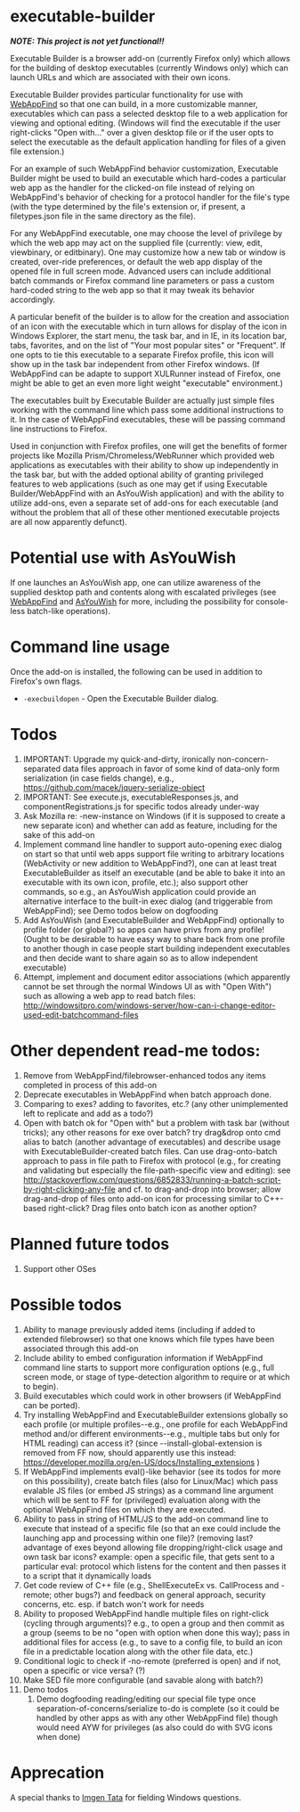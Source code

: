 # executable-builder

***NOTE: This project is not yet functional!!***

Executable Builder is a browser add-on (currently Firefox only) which allows for the building of desktop executables (currently Windows only) which can launch URLs and which are associated with their own icons.

Executable Builder provides particular functionality for use with [WebAppFind](https://github.com/brettz9/webappfind) so that one can build, in a more customizable manner, executables which can pass a selected desktop file to a web application for viewing and optional editing. (Windows will find the executable if the user right-clicks "Open with..." over a given desktop file or if the user opts to select the executable as the default application handling for files of a given file extension.)

For an example of such WebAppFind behavior customization, Executable Builder might be used to build an executable which hard-codes a particular web app as the handler for the clicked-on file instead of relying on WebAppFind's behavior of checking for a protocol handler for the file's type (with the type determined by the file's extension or, if present, a filetypes.json file in the same directory as the file).

For any WebAppFind executable, one may choose the level of privilege by which the web app may act on the supplied file (currently: view, edit, viewbinary, or editbinary). One may customize how a new tab or window is created, over-ride preferences, or default the web app display of the opened file in full screen mode. Advanced users can include additional batch commands or Firefox command line parameters or pass a custom hard-coded string to the web app so that it may tweak its behavior accordingly.

A particular benefit of the builder is to allow for the creation and association of an
icon with the executable which in turn allows for display of the icon in Windows
Explorer, the start menu, the task bar, and in IE, in its location bar, tabs, favorites,
and on the list of "Your most popular sites" or "Frequent". If one opts to tie this executable
to a separate Firefox profile, this icon will show up in the task bar independent from
other Firefox windows. (If WebAppFind can be adapte to support XULRunner instead of Firefox,
one might be able to get an even more light weight "executable" environment.)

The executables built by Executable Builder are actually just simple files working with the command line which pass some additional instructions to it. In the case of WebAppFind executables, these will be passing command line instructions to Firefox.

Used in conjunction with Firefox profiles, one will get the benefits of former projects like Mozilla Prism/Chromeless/WebRunner which provided web applications as executables with their
ability to show up independently in the task bar, but with the added optional ability of granting
privileged features to web applications (such as one may get if using Executable Builder/WebAppFind with an AsYouWish application) and with the ability to utilize add-ons, even
a separate set of add-ons for each executable (and without the problem that all of these other mentioned executable projects are all now apparently defunct).

# Potential use with AsYouWish

If one launches an AsYouWish app, one can utilize awareness of the supplied desktop path and contents along with escalated privileges (see [WebAppFind](https://github.com/brettz9/webappfind) and [AsYouWish](https://github.com/brettz9/asyouwish/) for more, including the possibility for console-less batch-like operations).

# Command line usage

Once the add-on is installed, the following can be used in addition to Firefox's own flags.

* `-execbuildopen` - Open the Executable Builder dialog.

# Todos

1. IMPORTANT: Upgrade my quick-and-dirty, ironically non-concern-separated data files approach in favor of some kind of data-only form serialization (in case fields change), e.g., https://github.com/macek/jquery-serialize-object
1. IMPORTANT: See execute.js, executableResponses.js, and componentRegistrations.js for specific todos already under-way
1. Ask Mozilla re: -new-instance on Windows (if it is supposed to create a new separate icon) and whether can add as feature, including for the sake of this add-on
1. Implement command line handler to support auto-opening exec dialog on start so that until web apps support file writing to arbitrary locations (WebActivity or new addition to WebAppFind?), one can at least treat ExecutableBuilder as itself an executable (and be able to bake it into an executable with its own icon, profile, etc.); also support other commands, so e.g., an AsYouWish application could provide an alternative interface to the built-in exec dialog (and triggerable from WebAppFind); see Demo todos below on dogfooding
1. Add AsYouWish (and ExecutableBuilder and WebAppFind) optionally to profile folder (or global?) so apps can have
privs from any profile! (Ought to be desirable to have easy
way to share back from one profile to another though in case
people start building independent executables and then decide
want to share again so as to allow independent executable)
1. Attempt, implement and document editor associations (which apparently cannot be set through the normal Windows UI as with "Open With") such as allowing a web app to read batch files: http://windowsitpro.com/windows-server/how-can-i-change-editor-used-edit-batchcommand-files

# Other dependent read-me todos:

1. Remove from WebAppFind/filebrowser-enhanced todos any items completed in process of this add-on
1. Deprecate executables in WebAppFind when batch approach done.
1. Comparing to exes? adding to favorites, etc.? (any other unimplemented left to replicate and add as a todo?)
1. Open with batch ok for "Open with" but a problem with task bar (without tricks); any
other reasons for exe over batch? try drag&drop onto cmd alias to batch (another advantage
of executables) and describe usage with ExecutableBuilder-created batch files. Can
use drag-onto-batch approach to pass in file path to Firefox with protocol
(e.g., for creating and validating but especially the file-path-specific
view and editing): see http://stackoverflow.com/questions/6852833/running-a-batch-script-by-right-clicking-any-file
and cf. to drag-and-drop into browser; allow drag-and-drop of files onto add-on icon
for processing similar to C++-based right-click? Drag files onto batch icon as another option?

# Planned future todos

1. Support other OSes

# Possible todos

1. Ability to manage previously added items (including if added to extended filebrowser) so that one knows which file types have been associated through this add-on
1. Include ability to embed configuration information if WebAppFind command line starts to support
    more configuration options (e.g., full screen mode, or stage of type-detection algorithm to require or at which to begin).
1. Build executables which could work in other browsers (if WebAppFind can be ported).
1. Try installing WebAppFind and ExecutableBuilder extensions globally so each profile (or multiple profiles--e.g., one
profile for each WebAppFind method and/or different environments--e.g., multiple tabs but
only for HTML reading) can access it? (since --install-global-extension is removed from
FF now, should apparently use this instead: https://developer.mozilla.org/en-US/docs/Installing_extensions )
1. If WebAppFind implements eval()-like behavior (see its todos for more on this possibility),
create batch files (also for Linux/Mac) which pass evalable JS files (or embed JS strings) as
a command line argument which will be sent to FF for (privileged) evaluation along with
the optional WebAppFind files on which they are executed.
1. Ability to pass in string of HTML/JS to the add-on command line to
execute that instead of a specific file (so that an exe could include
the launching app and processing within one file)? (removing last?
advantage of exes beyond allowing file dropping/right-click usage
and own task bar icons? example: open a specific file, that gets sent
to a particular eval: protocol which listens for the content and then
passes it to a script that it dynamically loads
1. Get code review of C++ file (e.g., ShellExecuteEx vs. CallProcess and -remote; other bugs?) and
feedback on general approach, security concerns, etc. esp. if batch
won't work for needs
1. Ability to proposed WebAppFind handle multiple files on right-click (cycling through
arguments)? e.g., to open a group and then commit as a group (seems to be
no "open with option when done this way); pass in additional files for access
(e.g., to save to a config file, to build an icon file in a predictable
location along with the other file data, etc.)
1. Conditional logic to check if -no-remote (preferred is open) and if not, open a specific or vice versa? (?)
1. Make SED file more configurable (and savable along with batch?)
1. Demo todos
    1. Demo dogfooding reading/editing our special file type once separation-of-concerns/serialize to-do is complete (so it could be handled by other apps as with any other WebAppFind file) though would need AYW for privileges (as also could do with SVG icons when done)

# Apprecation

A special thanks to [Imgen Tata](http://www.pdfbatch.com/) for fielding Windows questions.
